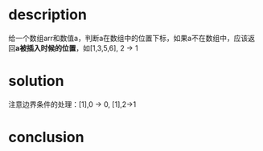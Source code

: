 # description

给一个数组arr和数值a，判断a在数组中的位置下标，如果a不在数组中，应该返回**a被插入时候的位置**，如[1,3,5,6], 2 → 1

# solution

注意边界条件的处理：[1],0 -> 0, [1],2->1

# conclusion

